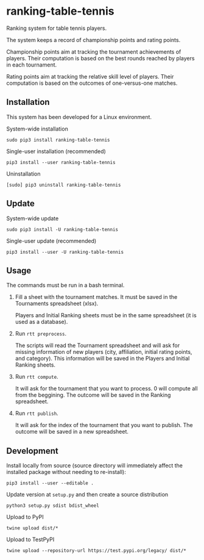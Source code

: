 # ranking-table-tennis

Ranking system for table tennis players.

The system keeps a record of championship points and rating points.

Championship points aim at tracking the tournament achievements of players.
Their computation is based on the best rounds reached by players in each tournament.

Rating points aim at tracking the relative skill level of players.
Their computation is based on the outcomes of one-versus-one matches.

## Installation

This system has been developed for a Linux environment.

System-wide installation

    sudo pip3 install ranking-table-tennis

Single-user installation (recommended)

    pip3 install --user ranking-table-tennis

Uninstallation

    [sudo] pip3 uninstall ranking-table-tennis

## Update

System-wide update

    sudo pip3 install -U ranking-table-tennis

Single-user update (recommended)

    pip3 install --user -U ranking-table-tennis

## Usage

The commands must be run in a bash terminal.

1. Fill a sheet with the tournament matches. It must be saved in the Tournaments spreadsheet (xlsx).

   Players and Initial Ranking sheets must be in the same spreadsheet (it is used as a database).

2. Run `rtt preprocess`.

   The scripts will read the Tournament spreadsheet and will ask for missing information of new players (city, affiliation, initial rating points, and category).
   This information will be saved in the Players and Initial Ranking sheets.

3. Run `rtt compute`.

   It will ask for the tournament that you want to process. 0 will compute all from the beggining.
   The outcome will be saved in the Ranking spreadsheet.

4. Run `rtt publish`.

   It will ask for the index of the tournament that you want to publish.
The outcome will be saved in a new spreadsheet.

## Development

Install locally from source (source directory will immediately affect the installed package
without needing to re-install):

    pip3 install --user --editable .

Update version at `setup.py` and then create a source distribution

    python3 setup.py sdist bdist_wheel

Upload to PyPI

    twine upload dist/*

Upload to TestPyPI

    twine upload --repository-url https://test.pypi.org/legacy/ dist/*
